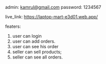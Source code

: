admin: kamrul@gmail.com
password: 1234567

live_link: https://laptop-mart-e3d01.web.app/

featers:

1. user can login
2. user can add orders.
3. user can see his order
4. seller can sell products;
5. seller can see all orders.
